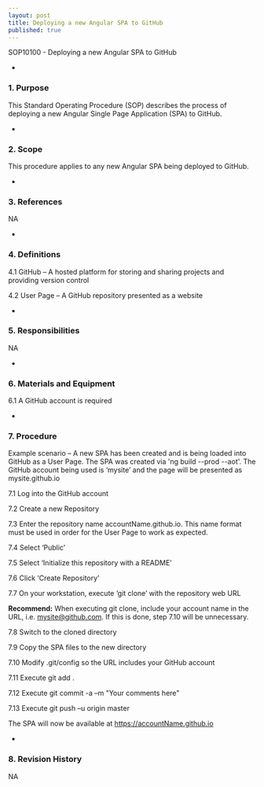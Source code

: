 ```yaml
---
layout: post
title: Deploying a new Angular SPA to GitHub
published: true
---
```


SOP10100 - Deploying a new Angular SPA to GitHub

-
### 1. Purpose

This Standard Operating Procedure (SOP) describes the process of deploying a new Angular Single Page Application (SPA) to GitHub.

-
### 2. Scope

This procedure applies to any new Angular SPA being deployed to GitHub.

-
### 3. References

NA

-
### 4. Definitions

  4.1 GitHub – A hosted platform for storing and sharing projects and providing version control

  4.2 User Page – A GitHub repository presented as a website
  
-
### 5. Responsibilities

NA

-
### 6. Materials and Equipment

  6.1 A GitHub account is required

-
### 7. Procedure

Example scenario – A new SPA has been created and is being loaded into GitHub as a User Page.  The SPA was created via 'ng build --prod --aot'.  The GitHub account being used is ‘mysite’ and the page will be presented as mysite.github.io

  7.1   Log into the GitHub account

  7.2   Create a new Repository

  7.3   Enter the repository name accountName.github.io.  This name format must be used in order for the User Page to work as expected.

  7.4	Select ‘Public’

  7.5	Select ‘Initialize this repository with a README’

  7.6	Click ‘Create Repository’

  7.7	On your workstation, execute ‘git clone’ with the repository web URL
  
  **Recommend:** When executing git clone, include your account name in the URL, i.e. mysite@github.com.  If this is done, step 7.10 will be unnecessary.

  7.8	Switch to the cloned directory

  7.9   Copy the SPA files to the new directory

  7.10  Modify .git/config so the URL includes your GitHub account

  7.11  Execute git add .

  7.12  Execute git commit -a –m "Your comments here"
  
  7.13  Execute git push –u origin master

The SPA will now be available at https://accountName.github.io

-
### 8. Revision History

NA
